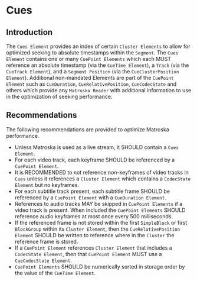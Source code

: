 ---
---

# Cues

## Introduction

The `Cues Element` provides an index of certain `Cluster Elements` to allow for optimized seeking to absolute timestamps within the `Segment`. The `Cues Element` contains one or many `CuePoint Elements` which each MUST reference an absolute timestamp (via the `CueTime Element`), a `Track` (via the `CueTrack Element`), and a `Segment Position` (via the `CueClusterPosition Element`). Additional non-mandated Elements are part of the `CuePoint Element` such as `CueDuration`, `CueRelativePosition`, `CueCodecState` and others which provide any `Matroska Reader` with additional information to use in the optimization of seeking performance.

## Recommendations

The following recommendations are provided to optimize Matroska performance.

- Unless Matroska is used as a live stream, it SHOULD contain a `Cues Element`.
- For each video track, each keyframe SHOULD be referenced by a `CuePoint Element`.
- It is RECOMMENDED to not reference non-keyframes of video tracks in `Cues` unless it references a `Cluster Element` which contains a `CodecState Element` but no keyframes.
- For each subtitle track present, each subtitle frame SHOULD be referenced by a `CuePoint Element` with a `CueDuration Element`.
- References to audio tracks MAY be skipped in `CuePoint Elements` if a video track is present. When included the `CuePoint Elements` SHOULD reference audio keyframes at most once every 500 milliseconds.
- If the referenced frame is not stored within the first `SimpleBlock` or first `BlockGroup` within its `Cluster Element`, then the `CueRelativePosition Element` SHOULD be written to reference where in the `Cluster` the reference frame is stored.
- If a `CuePoint Element` references `Cluster Element` that includes a `CodecState Element`, then that `CuePoint Element` MUST use a `CueCodecState Element`.
- `CuePoint Elements` SHOULD be numerically sorted in storage order by the value of the `CueTime Element`.
